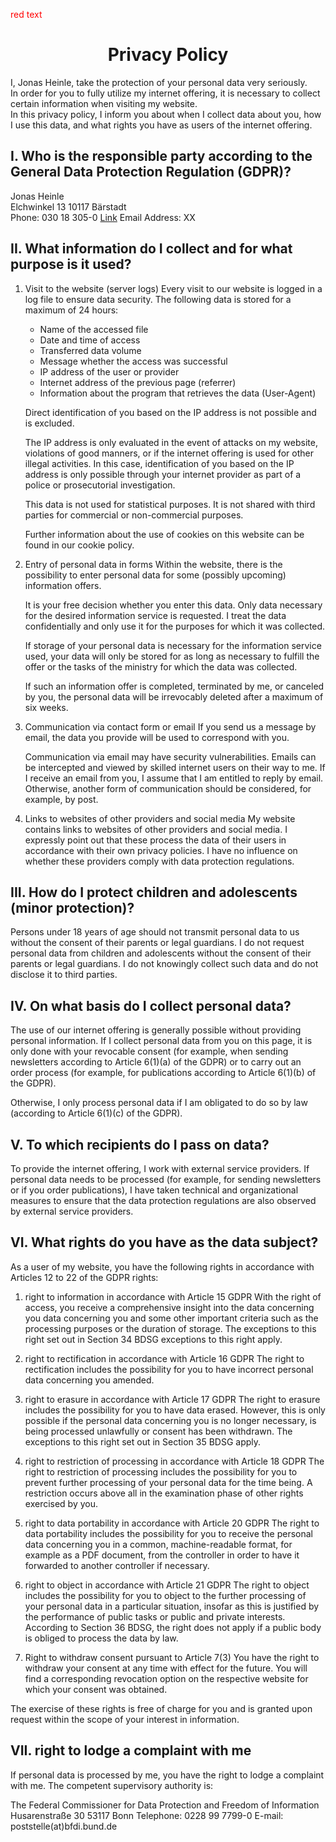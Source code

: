 <style>
  h1 {
   text-align: center;
}
.red {color: red}
</style>

<p class="red">red text</p>

# Privacy Policy

I, Jonas Heinle, take the protection of your personal data very seriously.  
In order for you to fully utilize my internet offering, it is necessary 
to collect certain information when visiting my website.  
In this privacy policy, I inform you about when I collect data about you, 
how I use this data, and what rights you have as users of the internet offering.  

## I. Who is the responsible party according to the General Data Protection Regulation (GDPR)?
Jonas Heinle  
Elchwinkel 13 
10117 Bärstadt  
Phone: 030 18 305-0 
[Link](#) 
Email Address: XX 

## II. What information do I collect and for what purpose is it used?
1. Visit to the website (server logs)
   Every visit to our website is logged in a log file to ensure data security.
   The following data is stored for a maximum of 24 hours:

   - Name of the accessed file
   - Date and time of access
   - Transferred data volume
   - Message whether the access was successful
   - IP address of the user or provider
   - Internet address of the previous page (referrer)
   - Information about the program that retrieves the data (User-Agent)

   Direct identification of you based on the IP address is not possible and is excluded.

   The IP address is only evaluated in the event of attacks on my website,
   violations of good manners, or if the internet offering is used for other illegal activities.
   In this case, identification of you based on the IP address is only possible through
   your internet provider as part of a police or prosecutorial investigation.

   This data is not used for statistical purposes.
   It is not shared with third parties for commercial or non-commercial purposes.

   Further information about the use of cookies on this website can be found in our cookie policy.

2. Entry of personal data in forms
   Within the website, there is the possibility to enter personal data for
   some (possibly upcoming) information offers.

   It is your free decision whether you enter this data. Only data necessary
   for the desired information service is requested. I treat the data confidentially
   and only use it for the purposes for which it was collected.

   If storage of your personal data is necessary for the information service used,
   your data will only be stored for as long as necessary to fulfill the offer
   or the tasks of the ministry for which the data was collected.

   If such an information offer is completed, terminated by me, or canceled by you,
   the personal data will be irrevocably deleted after a maximum of six weeks.

3. Communication via contact form or email
   If you send us a message by email, the data you provide will be used to correspond with you.

   Communication via email may have security vulnerabilities. Emails can be intercepted
   and viewed by skilled internet users on their way to me. If I receive an email from you,
   I assume that I am entitled to reply by email. Otherwise, another form of
   communication should be considered, for example, by post.

4. Links to websites of other providers and social media
   My website contains links to websites of other providers and social media.
   I expressly point out that these process the data of their users in accordance
   with their own privacy policies. I have no influence on whether these providers
   comply with data protection regulations.

## III. How do I protect children and adolescents (minor protection)?
Persons under 18 years of age should not transmit personal data to us without the
consent of their parents or legal guardians. I do not request personal data from
children and adolescents without the consent of their parents or legal guardians.
I do not knowingly collect such data and do not disclose it to third parties.

## IV. On what basis do I collect personal data?
The use of our internet offering is generally possible without providing personal
information. If I collect personal data from you on this page,
it is only done with your revocable consent (for example,
when sending newsletters according to Article 6(1)(a) of the GDPR) or to carry out
an order process (for example, for publications according to Article 6(1)(b) of the GDPR).

Otherwise, I only process personal data if I am obligated to do so by law
(according to Article 6(1)(c) of the GDPR).

## V. To which recipients do I pass on data?
To provide the internet offering, I work with external service providers.
If personal data needs to be processed (for example, for sending newsletters or if you order publications),
I have taken technical and organizational measures to ensure that the data protection
regulations are also observed by external service providers.

## VI. What rights do you have as the data subject?
As a user of my website, you have the following rights in accordance with Articles 12 to 22 of the GDPR
rights:

1. 	right to information in accordance with Article 15 GDPR
	With the right of access, you receive a comprehensive insight into the data concerning you
	data concerning you and some other important criteria such as the
	processing purposes or the duration of storage. The exceptions to this right set out in Section 34 BDSG
	exceptions to this right apply.

2. 	right to rectification in accordance with Article 16 GDPR
	The right to rectification includes the possibility for you to have incorrect personal data concerning you amended.

3. 	right to erasure in accordance with Article 17 GDPR
	The right to erasure includes the possibility for you to have data erased.
	However, this is only possible if the personal data concerning you is no longer necessary,
	is being processed unlawfully or consent has been withdrawn.
	The exceptions to this right set out in Section 35 BDSG apply.

4. 	right to restriction of processing in accordance with Article 18 GDPR
	The right to restriction of processing includes the possibility for you to prevent further
	processing of your personal data for the time being. A restriction occurs above all in the
	examination phase of other rights exercised by you.

5. 	right to data portability in accordance with Article 20 GDPR
	The right to data portability includes the possibility for you to receive the
	personal data concerning you in a common, machine-readable format, for example
	as a PDF document, from the controller in order to have it forwarded to another
	controller if necessary.

6. 	right to object in accordance with Article 21 GDPR
	The right to object includes the possibility for you to object to the further
	processing of your personal data in a particular situation, insofar as this is
	justified by the performance of public tasks or public and private interests.
	According to Section 36 BDSG, the right does not apply if a public body is
	obliged to process the data by law.

7. 	Right to withdraw consent pursuant to Article 7(3)
	You have the right to withdraw your consent at any time with effect for the future.
	You will find a corresponding revocation option on the respective website for
	which your consent was obtained.

The exercise of these rights is free of charge for you and is granted upon
request within the scope of your interest in information.

## VII. right to lodge a complaint with me

If personal data is processed by me, you have the right to lodge a
complaint with me. The competent supervisory authority is:

The Federal Commissioner for Data Protection and Freedom of Information
Husarenstraße 30
53117 Bonn
Telephone: 0228 99 7799-0
E-mail: poststelle(at)bfdi.bund.de


